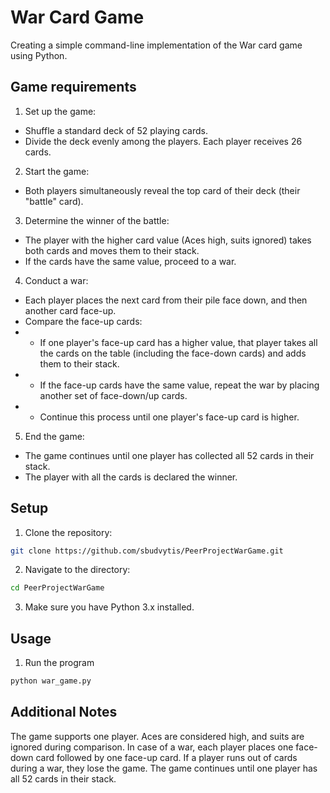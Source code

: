 # War Card Game

Creating a simple command-line implementation of the War card game using Python.

## Game requirements

1. Set up the game:
- Shuffle a standard deck of 52 playing cards.
- Divide the deck evenly among the players. Each player receives 26 cards.

2. Start the game:
- Both players simultaneously reveal the top card of their deck (their "battle" card).

3. Determine the winner of the battle:
- The player with the higher card value (Aces high, suits ignored) takes both cards and moves them to their stack.
- If the cards have the same value, proceed to a war.

4. Conduct a war:
- Each player places the next card from their pile face down, and then another card face-up.
- Compare the face-up cards:
- - If one player's face-up card has a higher value, that player takes all the cards on the table (including the face-down cards) and adds them to their stack.
- - If the face-up cards have the same value, repeat the war by placing another set of face-down/up cards.
- - Continue this process until one player's face-up card is higher.

5. End the game:
- The game continues until one player has collected all 52 cards in their stack.
- The player with all the cards is declared the winner.

## Setup

1. Clone the repository:
```bash
git clone https://github.com/sbudvytis/PeerProjectWarGame.git
```

2. Navigate to the directory:
```bash
cd PeerProjectWarGame
```

3. Make sure you have Python 3.x installed.

## Usage

1. Run the program
```bash
python war_game.py
```
## Additional Notes

The game supports one player.
Aces are considered high, and suits are ignored during comparison.
In case of a war, each player places one face-down card followed by one face-up card.
If a player runs out of cards during a war, they lose the game.
The game continues until one player has all 52 cards in their stack.
